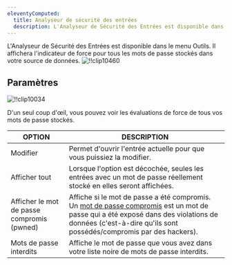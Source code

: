 ```yaml
---
eleventyComputed:
  title: Analyseur de sécurité des entrées
  description: L'Analyseur de Sécurité des Entrées est disponible dans le menu Outils. Il affichera l'indicateur de force pour tous les mots de passe stockés dans votre source de données.
---
```

L'Analyseur de Sécurité des Entrées est disponible dans le menu Outils. Il affichera l'indicateur de force pour tous les mots de passe stockés dans votre source de données.
![!!clip10460](https://cdnweb.devolutions.net/docs/docs_en_rdm_mac_clip10460.png)

## Paramètres

![!!clip10034](https://cdnweb.devolutions.net/docs/docs_en_rdm_mac_clip10034.png)

D'un seul coup d'œil, vous pouvez voir les évaluations de force de tous vos mots de passe stockés.

| OPTION                    | DESCRIPTION |
|---------------------------|-------------|
| Modifier                  | Permet d'ouvrir l'entrée actuelle pour que vous puissiez la modifier. |
| Afficher tout             | Lorsque l'option est décochée, seules les entrées avec un mot de passe réellement stocké en elles seront affichées. |
| Afficher le mot de passe compromis (pwned) | Affiche si le mot de passe a été compromis. Un [mot de passe compromis](/rdm/mac/kb/rdm-windows/how-to-articles/pwned-password-check/) est un mot de passe qui a été exposé dans des violations de données (c'est-à-dire qu'ils sont possédés/compromis par des hackers). |
| Mots de passe interdits   | Affiche le mot de passe que vous avez dans votre liste noire de mots de passe interdits. |
